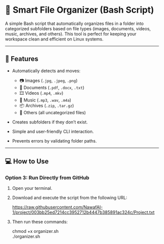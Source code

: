# 📁 Smart File Organizer (Bash Script)

A simple Bash script that automatically organizes files in a folder into categorized subfolders based on file types (images, documents, videos, music, archives, and others). This tool is perfect for keeping your workspace clean and efficient on Linux systems.

---

## 📌 Features

- Automatically detects and moves:
  - 📷 Images (`.jpg`, `.jpeg`, `.png`)
  - 📄 Documents (`.pdf`, `.docx`, `.txt`)
  - 🎞️ Videos (`.mp4`, `.mkv`)
  - 🎵 Music (`.mp3`, `.wav`, `.m4a`)
  - 📦 Archives (`.zip`, `.tar.gz`)
  - 🧩 Others (all uncategorized files)

- Creates subfolders if they don’t exist.
- Simple and user-friendly CLI interaction.
- Prevents errors by validating folder paths.

---



## 💻 How to Use

### Option 3: Run Directly from GitHub

1. Open your terminal.
2. Download and execute the script from the following URL:

   https://raw.githubusercontent.com/NawafAI-1/project/003bb25ed7214cc3952712b4447b385891ac324c/Project.txt

3. Then run these commands:

   chmod +x organizer.sh  
   ./organizer.sh



